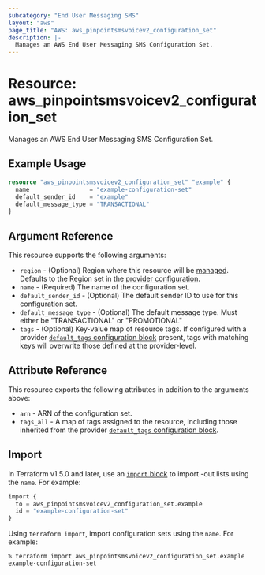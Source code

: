 ```yaml
---
subcategory: "End User Messaging SMS"
layout: "aws"
page_title: "AWS: aws_pinpointsmsvoicev2_configuration_set"
description: |-
  Manages an AWS End User Messaging SMS Configuration Set.
---
```


# Resource: aws_pinpointsmsvoicev2_configuration_set

Manages an AWS End User Messaging SMS Configuration Set.

## Example Usage

```terraform
resource "aws_pinpointsmsvoicev2_configuration_set" "example" {
  name                 = "example-configuration-set"
  default_sender_id    = "example"
  default_message_type = "TRANSACTIONAL"
}
```

## Argument Reference

This resource supports the following arguments:

* `region` - (Optional) Region where this resource will be [managed](https://docs.aws.amazon.com/general/latest/gr/rande.html#regional-endpoints). Defaults to the Region set in the [provider configuration](https://registry.terraform.io/providers/hashicorp/aws/latest/docs#aws-configuration-reference).
* `name` - (Required) The name of the configuration set.
* `default_sender_id` - (Optional) The default sender ID to use for this configuration set.
* `default_message_type` - (Optional) The default message type. Must either be "TRANSACTIONAL" or "PROMOTIONAL"
* `tags` - (Optional) Key-value map of resource tags. If configured with a provider [`default_tags` configuration block](https://registry.terraform.io/providers/hashicorp/aws/latest/docs#default_tags-configuration-block) present, tags with matching keys will overwrite those defined at the provider-level.

## Attribute Reference

This resource exports the following attributes in addition to the arguments above:

* `arn` - ARN of the configuration set.
* `tags_all` - A map of tags assigned to the resource, including those inherited from the provider [`default_tags` configuration block](https://registry.terraform.io/providers/hashicorp/aws/latest/docs#default_tags-configuration-block).

## Import

In Terraform v1.5.0 and later, use an [`import` block](https://developer.hashicorp.com/terraform/language/import) to import -out lists using the `name`. For example:

```terraform
import {
  to = aws_pinpointsmsvoicev2_configuration_set.example
  id = "example-configuration-set"
}
```

Using `terraform import`, import configuration sets using the `name`. For example:

```console
% terraform import aws_pinpointsmsvoicev2_configuration_set.example example-configuration-set
```
